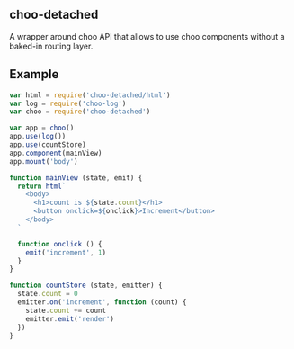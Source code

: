 ## choo-detached
A wrapper around choo API that allows to use choo components without a baked-in routing layer. 

## Example

```javascript
var html = require('choo-detached/html')
var log = require('choo-log')
var choo = require('choo-detached')

var app = choo()
app.use(log())
app.use(countStore)
app.component(mainView)
app.mount('body')

function mainView (state, emit) {
  return html`
    <body>
      <h1>count is ${state.count}</h1>
      <button onclick=${onclick}>Increment</button>
    </body>
  `

  function onclick () {
    emit('increment', 1)
  }
}

function countStore (state, emitter) {
  state.count = 0
  emitter.on('increment', function (count) {
    state.count += count
    emitter.emit('render')
  })
}
```
